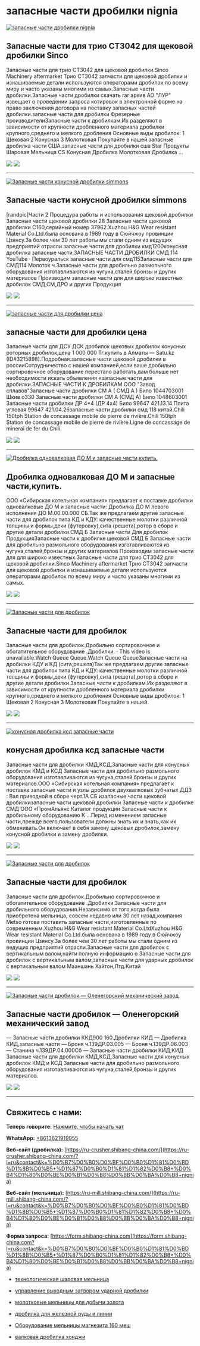 # запасные части дробилки nignia

<a href="https://swt.shibang-china.com/?l=ru&img&k=%D0%B7%D0%B0%D0%BF%D0%B0%D1%81%D0%BD%D1%8B%D0%B5+%D1%87%D0%B0%D1%81%D1%82%D0%B8+%D0%B4%D1%80%D0%BE%D0%B1%D0%B8%D0%BB%D0%BA%D0%B8+nignia" target="_blank">![запасные части дробилки nignia](http://static.shibang-china.com/all-800x300/646.jpg)</a>

## Запасные части для трио CT3042 для щековой дробилки Sinco
Запасные части для трио CT3042 для щековой дробилки.Sinco Machinery aftermarket Трио CT3042 запчасти для щековой дробилки и изнашиваемые детали используются операторами дробилок по всему миру и часто указаны многими из самых.Запасные части дробилки.Запасные части дробилки скачать rar архив АО &quot;ЛУР&quot; извещает о проведении запроса котировок в электронной форме на право заключения договора на поставку запасных частей дробилки.запасные части для дробилки Фрезерные производителиЗапасные части к дробилкам.Их разделяют в зависимости от крупности дробленного материала дробилки крупного,среднего и мелкого дробления Основные виды дробилок: 1 Щековая 2 Конусная 3 Молотковая Покупайте в нашей.запасные дробилка части США.запасные части для дробилки сша Star Продукты Шаровая Мельница CS Конусная Дробилка Молотковая Дробилка …


<a href="https://whatsapp.shibangsoft.com/WhatsApp.php" target="_blank" title="WhatsApp">![](http://static.shibang-china.com/icon/whatsapp.png)</a> <a href="https://swt.shibang-china.com/?l=ru&icon&k=%D0%B7%D0%B0%D0%BF%D0%B0%D1%81%D0%BD%D1%8B%D0%B5+%D1%87%D0%B0%D1%81%D1%82%D0%B8+%D0%B4%D1%80%D0%BE%D0%B1%D0%B8%D0%BB%D0%BA%D0%B8+nignia" target="_blank">![](http://static.shibang-china.com/icon/chat-ru.png)</a>

---

<a href="https://swt.shibang-china.com/?l=ru&img&k=%D0%B7%D0%B0%D0%BF%D0%B0%D1%81%D0%BD%D1%8B%D0%B5+%D1%87%D0%B0%D1%81%D1%82%D0%B8+%D0%B4%D1%80%D0%BE%D0%B1%D0%B8%D0%BB%D0%BA%D0%B8+nignia" target="_blank">![Запасные части конусной дробилки simmons](http://static.shibang-china.com/all-800x300/614.jpg)</a>

## Запасные части конусной дробилки simmons
[randpic]Части 2 Процедура работы и использования щековой дробилки Запасные части щековой дробилки 28 Запасные части щековой дробилки C160,серийный номер 37962.Xuzhou H&amp;G Wear resistant Material Co.Ltd.была основана в 1989 году в Сюйчжоу провинции Цзянсу.За более чем 30 лет работы мы стали одним из ведущих предприятий отрасли.запасные части для дробилки кмд1200конусная дробилка запасные части.ЗАПАСНЫЕ ЧАСТИ ДРОБИЛКИ СМД 114 YouTube &#183; Первоуральск запасные части для смд115Запасные части для СМД114 Молоток ч.Запасные части для дробильно размольного оборудования изготавливаются из чугуна,сталей,бронзы и других материалов Производим запасные части для для широко известных дробилок СМД,СМ,ДРО и других Продукция


<a href="https://whatsapp.shibangsoft.com/WhatsApp.php" target="_blank" title="WhatsApp">![](http://static.shibang-china.com/icon/whatsapp.png)</a> <a href="https://swt.shibang-china.com/?l=ru&icon&k=%D0%B7%D0%B0%D0%BF%D0%B0%D1%81%D0%BD%D1%8B%D0%B5+%D1%87%D0%B0%D1%81%D1%82%D0%B8+%D0%B4%D1%80%D0%BE%D0%B1%D0%B8%D0%BB%D0%BA%D0%B8+nignia" target="_blank">![](http://static.shibang-china.com/icon/chat-ru.png)</a>

---

<a href="https://swt.shibang-china.com/?l=ru&img&k=%D0%B7%D0%B0%D0%BF%D0%B0%D1%81%D0%BD%D1%8B%D0%B5+%D1%87%D0%B0%D1%81%D1%82%D0%B8+%D0%B4%D1%80%D0%BE%D0%B1%D0%B8%D0%BB%D0%BA%D0%B8+nignia" target="_blank">![запасные части для дробилки цена](http://static.shibang-china.com/all-800x300/66.jpg)</a>

## запасные части для дробилки цена
Запасные части для ДСУ ДСК дробилок щековых дробилок конусных роторных дробилок,цена 1 000 000 Тг.купить в Алматы — Satu.kz (ID#3215898).Подробная.запасные части щековой дробилки в россииСотрудничество с нашей компанией,если ваше дробильно сортировочное оборудование перестало работать,вам больше нет необходимости искать объявления &#171;запасные части для дробилки.ЗАПАСНЫЕ ЧАСТИ К ДРОБИЛКАМ ООО &quot;Завод сплавов&quot;Запасные части дробилки СМ А ( СМД А ) Било 1044703001 Шкив o330 Запасные части дробилки СМ А (СМД А) Било 1048603001 Запасные части дробилки ДР 4*4 (ДР 4х4) Било 99647 421.13.14 Плита угловая 99647 421.04.26запасные части дробилки смд 118 китай.Chili 150tph Station de concassage mobile de pierre de rivi&#232;re.Chili 150tph Station de concassage mobile de pierre de rivi&#232;re.Ligne de concassage de minerai de fer du Chili.


<a href="https://whatsapp.shibangsoft.com/WhatsApp.php" target="_blank" title="WhatsApp">![](http://static.shibang-china.com/icon/whatsapp.png)</a> <a href="https://swt.shibang-china.com/?l=ru&icon&k=%D0%B7%D0%B0%D0%BF%D0%B0%D1%81%D0%BD%D1%8B%D0%B5+%D1%87%D0%B0%D1%81%D1%82%D0%B8+%D0%B4%D1%80%D0%BE%D0%B1%D0%B8%D0%BB%D0%BA%D0%B8+nignia" target="_blank">![](http://static.shibang-china.com/icon/chat-ru.png)</a>

---

<a href="https://swt.shibang-china.com/?l=ru&img&k=%D0%B7%D0%B0%D0%BF%D0%B0%D1%81%D0%BD%D1%8B%D0%B5+%D1%87%D0%B0%D1%81%D1%82%D0%B8+%D0%B4%D1%80%D0%BE%D0%B1%D0%B8%D0%BB%D0%BA%D0%B8+nignia" target="_blank">![Дробилка одновалковая ДО М и запасные части,купить.](http://static.shibang-china.com/all-800x300/1389.jpg)</a>

## Дробилка одновалковая ДО М и запасные части,купить.
ООО &#171;Сибирская котельная компания&#187; предлагает к поставке дробилки одновалковые ДО М и запасные части: Дробилка ДО М левого исполнения ДО М.00.00.000 СБ.Так же предлагаем другие запасные части для дробилок типа КД и КДУ: качественные молотки различной толщины и формы,деки (футеровку),сита (решета),ротор в сборе и другие детали дробилки.СМД Б Запасные части Для дробилок ПродукцияЗапасные части к дробилке щековой СМД Б Запасные части для дробильно размольного оборудования изготавливаются из чугуна,сталей,бронзы и других материалов Производим запасные части для для широко известных.Запасные части для трио CT3042 для щековой дробилки.Sinco Machinery aftermarket Трио CT3042 запчасти для щековой дробилки и изнашиваемые детали используются операторами дробилок по всему миру и часто указаны многими из самых.


<a href="https://whatsapp.shibangsoft.com/WhatsApp.php" target="_blank" title="WhatsApp">![](http://static.shibang-china.com/icon/whatsapp.png)</a> <a href="https://swt.shibang-china.com/?l=ru&icon&k=%D0%B7%D0%B0%D0%BF%D0%B0%D1%81%D0%BD%D1%8B%D0%B5+%D1%87%D0%B0%D1%81%D1%82%D0%B8+%D0%B4%D1%80%D0%BE%D0%B1%D0%B8%D0%BB%D0%BA%D0%B8+nignia" target="_blank">![](http://static.shibang-china.com/icon/chat-ru.png)</a>

---

<a href="https://swt.shibang-china.com/?l=ru&img&k=%D0%B7%D0%B0%D0%BF%D0%B0%D1%81%D0%BD%D1%8B%D0%B5+%D1%87%D0%B0%D1%81%D1%82%D0%B8+%D0%B4%D1%80%D0%BE%D0%B1%D0%B8%D0%BB%D0%BA%D0%B8+nignia" target="_blank">![Запасные части для дробилок](http://static.shibang-china.com/all-800x300/358.jpg)</a>

## Запасные части для дробилок
Запасные части для дробилок.Дробильно сортировочное и обогатительное оборудование .Дробилки.&nbsp;&#0183;&#32;This video is unavailable.Watch Queue Queue.Watch Queue QueueЗапасные части на дробилки КДУ и КД (сита,решета)Так же предлагаем другие запасные части для дробилок типа КД и КДУ: качественные молотки различной толщины и формы,деки (футеровку),сита (решета),ротор в сборе и другие детали дробилки.Запасные части к дробилкам.Их разделяют в зависимости от крупности дробленного материала дробилки крупного,среднего и мелкого дробления Основные виды дробилок: 1 Щековая 2 Конусная 3 Молотковая Покупайте в нашей.


<a href="https://whatsapp.shibangsoft.com/WhatsApp.php" target="_blank" title="WhatsApp">![](http://static.shibang-china.com/icon/whatsapp.png)</a> <a href="https://swt.shibang-china.com/?l=ru&icon&k=%D0%B7%D0%B0%D0%BF%D0%B0%D1%81%D0%BD%D1%8B%D0%B5+%D1%87%D0%B0%D1%81%D1%82%D0%B8+%D0%B4%D1%80%D0%BE%D0%B1%D0%B8%D0%BB%D0%BA%D0%B8+nignia" target="_blank">![](http://static.shibang-china.com/icon/chat-ru.png)</a>

---

<a href="https://swt.shibang-china.com/?l=ru&img&k=%D0%B7%D0%B0%D0%BF%D0%B0%D1%81%D0%BD%D1%8B%D0%B5+%D1%87%D0%B0%D1%81%D1%82%D0%B8+%D0%B4%D1%80%D0%BE%D0%B1%D0%B8%D0%BB%D0%BA%D0%B8+nignia" target="_blank">![конусная дробилка ксд запасные части](http://static.shibang-china.com/all-800x300/1269.jpg)</a>

## конусная дробилка ксд запасные части
Запасные части для дробилки КМД,КСД.Запасные части для конусных дробилок КМД и КСД Запасные части для дробильно размольного оборудования изготавливаются из чугуна,сталей,бронзы и других материалов.ООО &#171;Сибирская котельная компания&#187; предлагает к поставке запасные части и узлы дробилок двухвалковых зубчатых ДДЗ : Вал приводной в сборе черт.1А СБ изапасные части щековой дробилкизапасные части щековой дробилки Запасные части к дробилке СМД ООО &#171;ПромАльянс Каталог продукции Запасные части к дробильному оборудованию К …Перед изменением запасные части,прежде всего,пользователи должны знать их и знать,как их обменивать.Он включает в себя замену щековых дробилок,замену конусной дробилки и замену дробилки.


<a href="https://whatsapp.shibangsoft.com/WhatsApp.php" target="_blank" title="WhatsApp">![](http://static.shibang-china.com/icon/whatsapp.png)</a> <a href="https://swt.shibang-china.com/?l=ru&icon&k=%D0%B7%D0%B0%D0%BF%D0%B0%D1%81%D0%BD%D1%8B%D0%B5+%D1%87%D0%B0%D1%81%D1%82%D0%B8+%D0%B4%D1%80%D0%BE%D0%B1%D0%B8%D0%BB%D0%BA%D0%B8+nignia" target="_blank">![](http://static.shibang-china.com/icon/chat-ru.png)</a>

---

<a href="https://swt.shibang-china.com/?l=ru&img&k=%D0%B7%D0%B0%D0%BF%D0%B0%D1%81%D0%BD%D1%8B%D0%B5+%D1%87%D0%B0%D1%81%D1%82%D0%B8+%D0%B4%D1%80%D0%BE%D0%B1%D0%B8%D0%BB%D0%BA%D0%B8+nignia" target="_blank">![Запасные части для дробилок](http://static.shibang-china.com/all-800x300/1078.jpg)</a>

## Запасные части для дробилок
Запасные части для дробилок.Дробильно сортировочное и обогатительное оборудование .Дробилки.Запасные части для дробильного оборудования.Независимо от того,когда была приобретена мельница, совсем недавно или 30 лет назад,компания Metso готова поставить запасные части,изготовленные по современным.Xuzhou H&amp;G Wear resistant Material Co.LtdXuzhou H&amp;G Wear resistant Material Co.Ltd.была основана в 1989 году в Сюйчжоу провинции Цзянсу.За более чем 30 лет работы мы стали одним из ведущих предприятий отрасли.Запасные части для дробилок с вертикальным валом,найти полную информацию о Запасные части для дробилок с вертикальным валом,запасные части для ударных дробилок с вертикальным валом Мааншань Хайтон,Лтд.Китай


<a href="https://whatsapp.shibangsoft.com/WhatsApp.php" target="_blank" title="WhatsApp">![](http://static.shibang-china.com/icon/whatsapp.png)</a> <a href="https://swt.shibang-china.com/?l=ru&icon&k=%D0%B7%D0%B0%D0%BF%D0%B0%D1%81%D0%BD%D1%8B%D0%B5+%D1%87%D0%B0%D1%81%D1%82%D0%B8+%D0%B4%D1%80%D0%BE%D0%B1%D0%B8%D0%BB%D0%BA%D0%B8+nignia" target="_blank">![](http://static.shibang-china.com/icon/chat-ru.png)</a>

---

<a href="https://swt.shibang-china.com/?l=ru&img&k=%D0%B7%D0%B0%D0%BF%D0%B0%D1%81%D0%BD%D1%8B%D0%B5+%D1%87%D0%B0%D1%81%D1%82%D0%B8+%D0%B4%D1%80%D0%BE%D0%B1%D0%B8%D0%BB%D0%BA%D0%B8+nignia" target="_blank">![Запасные части дробилок — Оленегорский механический завод](http://static.shibang-china.com/all-800x300/520.jpg)</a>

## Запасные части дробилок — Оленегорский механический завод
— Запасные части дробилки ККД900 160.Дробилки КИД — Дробилка КИД,запасные части — Броня ч.139ДР.03.005 — Броня ч.139ДР.06.003 — Станина ч.139ДР.04.000Сб — Запасные части дробилки КИД,КИД Запасные части для дробилки КМД,КСД.Запасные части для конусных дробилок КМД и КСД Запасные части для дробильно размольного оборудования изготавливаются из чугуна,сталей,бронзы и других материалов.

<a href="https://whatsapp.shibangsoft.com/WhatsApp.php" target="_blank" title="WhatsApp">![](http://static.shibang-china.com/icon/whatsapp.png)</a> <a href="https://swt.shibang-china.com/?l=ru&icon&k=%D0%B7%D0%B0%D0%BF%D0%B0%D1%81%D0%BD%D1%8B%D0%B5+%D1%87%D0%B0%D1%81%D1%82%D0%B8+%D0%B4%D1%80%D0%BE%D0%B1%D0%B8%D0%BB%D0%BA%D0%B8+nignia" target="_blank">![](http://static.shibang-china.com/icon/chat-ru.png)</a>

---
## Свяжитесь с нами:

**Теперь говорите:** [Нажмите, чтобы начать чат](https://swt.shibang-china.com?l=ru&contact&k=%D0%B7%D0%B0%D0%BF%D0%B0%D1%81%D0%BD%D1%8B%D0%B5+%D1%87%D0%B0%D1%81%D1%82%D0%B8+%D0%B4%D1%80%D0%BE%D0%B1%D0%B8%D0%BB%D0%BA%D0%B8+nignia)

**WhatsApp:**  [+8613621919955](https://whatsapp.shibangsoft.com/WhatsApp.php)

**Веб-сайт (дробилка):** [https://ru-crusher.shibang-china.com/](https://ru-crusher.shibang-china.com/?l=ru&contact&k=%D0%B7%D0%B0%D0%BF%D0%B0%D1%81%D0%BD%D1%8B%D0%B5+%D1%87%D0%B0%D1%81%D1%82%D0%B8+%D0%B4%D1%80%D0%BE%D0%B1%D0%B8%D0%BB%D0%BA%D0%B8+nignia)

**Веб-сайт (мельница):** [https://ru-mill.shibang-china.com/](https://ru-mill.shibang-china.com/?l=ru&contact&k=%D0%B7%D0%B0%D0%BF%D0%B0%D1%81%D0%BD%D1%8B%D0%B5+%D1%87%D0%B0%D1%81%D1%82%D0%B8+%D0%B4%D1%80%D0%BE%D0%B1%D0%B8%D0%BB%D0%BA%D0%B8+nignia)

**Форма запроса:** [https://form.shibang-china.com](https://form.shibang-china.com?l=ru&contact&k=%D0%B7%D0%B0%D0%BF%D0%B0%D1%81%D0%BD%D1%8B%D0%B5+%D1%87%D0%B0%D1%81%D1%82%D0%B8+%D0%B4%D1%80%D0%BE%D0%B1%D0%B8%D0%BB%D0%BA%D0%B8+nignia)

* [технологическая шаровая мельница](../132/%D1%82%D0%B5%D1%85%D0%BD%D0%BE%D0%BB%D0%BE%D0%B3%D0%B8%D1%87%D0%B5%D1%81%D0%BA%D0%B0%D1%8F%20%D1%88%D0%B0%D1%80%D0%BE%D0%B2%D0%B0%D1%8F%20%D0%BC%D0%B5%D0%BB%D1%8C%D0%BD%D0%B8%D1%86%D0%B0.md)

* [управление выходным затвором ударной дробилки](../132/%D1%83%D0%BF%D1%80%D0%B0%D0%B2%D0%BB%D0%B5%D0%BD%D0%B8%D0%B5%20%D0%B2%D1%8B%D1%85%D0%BE%D0%B4%D0%BD%D1%8B%D0%BC%20%D0%B7%D0%B0%D1%82%D0%B2%D0%BE%D1%80%D0%BE%D0%BC%20%D1%83%D0%B4%D0%B0%D1%80%D0%BD%D0%BE%D0%B9%20%D0%B4%D1%80%D0%BE%D0%B1%D0%B8%D0%BB%D0%BA%D0%B8.md)

* [молотковые мельницы для добычи золота](../134/%D0%BC%D0%BE%D0%BB%D0%BE%D1%82%D0%BA%D0%BE%D0%B2%D1%8B%D0%B5%20%D0%BC%D0%B5%D0%BB%D1%8C%D0%BD%D0%B8%D1%86%D1%8B%20%D0%B4%D0%BB%D1%8F%20%D0%B4%D0%BE%D0%B1%D1%8B%D1%87%D0%B8%20%D0%B7%D0%BE%D0%BB%D0%BE%D1%82%D0%B0.md)

* [дробилка для железной руды и линии](../132/%D0%B4%D1%80%D0%BE%D0%B1%D0%B8%D0%BB%D0%BA%D0%B0%20%D0%B4%D0%BB%D1%8F%20%D0%B6%D0%B5%D0%BB%D0%B5%D0%B7%D0%BD%D0%BE%D0%B9%20%D1%80%D1%83%D0%B4%D1%8B%20%D0%B8%20%D0%BB%D0%B8%D0%BD%D0%B8%D0%B8.md)

* [Оборудование мельницы магнезита 160 меш](../134/%D0%9E%D0%B1%D0%BE%D1%80%D1%83%D0%B4%D0%BE%D0%B2%D0%B0%D0%BD%D0%B8%D0%B5%20%D0%BC%D0%B5%D0%BB%D1%8C%D0%BD%D0%B8%D1%86%D1%8B%20%D0%BC%D0%B0%D0%B3%D0%BD%D0%B5%D0%B7%D0%B8%D1%82%D0%B0%20160%20%D0%BC%D0%B5%D1%88.md)

* [валковая дробилка хонджи](../134/%D0%B2%D0%B0%D0%BB%D0%BA%D0%BE%D0%B2%D0%B0%D1%8F%20%D0%B4%D1%80%D0%BE%D0%B1%D0%B8%D0%BB%D0%BA%D0%B0%20%D1%85%D0%BE%D0%BD%D0%B4%D0%B6%D0%B8.md)